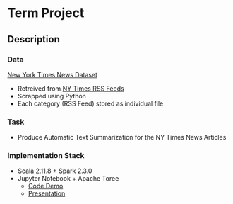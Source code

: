 # Term Project

## Description

### Data
[New York Times News Dataset](https://github.com/michaelandhsm2/big-data-mining-course/blob/master/term_project/Web_Crawler.ipynb)
+ Retreived from [NY Times RSS Feeds](https://archive.nytimes.com/www.nytimes.com/services/xml/rss/index.html?pagewanted=all)
+ Scrapped using Python
+ Each category (RSS Feed) stored as individual file

### Task
+ Produce Automatic Text Summarization for the NY Times News Articles

### Implementation Stack

+ Scala 2.11.8 + Spark 2.3.0
+ Jupyter Notebook + Apache Toree
  + [Code Demo](https://github.com/michaelandhsm2/big-data-mining-course/blob/master/term_project/Term_Project%20-%20Freq%20Count.ipynb)
  + [Presentation](https://docs.google.com/presentation/d/e/2PACX-1vRRxPujyVdFrk7DbcXBQ68kIDvJZSxJefiiaeQ42JLN0nIPkxZvNOmHBVvIAeCo7dofOUrrfKuygLLr/pub?start=true&loop=false&delayms=3000&slide=id.p)
